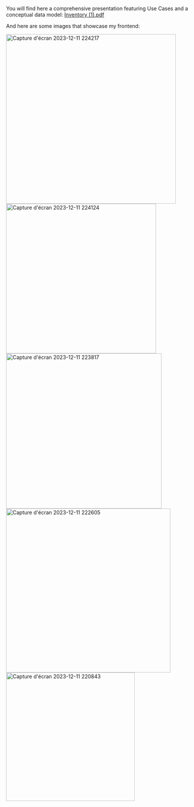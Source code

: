 You will find here a comprehensive presentation featuring Use Cases and a conceptual data model: [Inventory (1).pdf](https://github.com/HindEL3/Inventory-Laravel-Angular/files/13641771/Inventory.1.pdf)

And here are some images that showcase my frontend:

<img width="463" alt="Capture d'écran 2023-12-11 224217" src="https://github.com/HindEL3/Inventory-Laravel-Angular/assets/153544537/7846212f-94b6-4ff8-b004-5c2ac7ddee10">
<img width="409" alt="Capture d'écran 2023-12-11 224124" src="https://github.com/HindEL3/Inventory-Laravel-Angular/assets/153544537/5d4c5a4a-78c2-462e-92f3-a181d797d944">
<img width="424" alt="Capture d'écran 2023-12-11 223817" src="https://github.com/HindEL3/Inventory-Laravel-Angular/assets/153544537/eced2592-bf12-4f35-b775-49e8a728ff24">
<img width="448" alt="Capture d'écran 2023-12-11 222605" src="https://github.com/HindEL3/Inventory-Laravel-Angular/assets/153544537/a2681864-74f2-49d9-ad8a-98314300a271">
<img width="351" alt="Capture d'écran 2023-12-11 220843" src="https://github.com/HindEL3/Inventory-Laravel-Angular/assets/153544537/3200a694-9a43-4e1c-a1a7-d66dd852359b">
